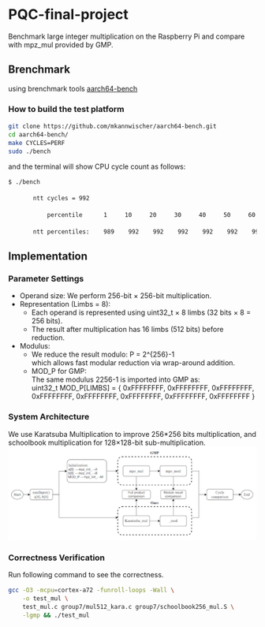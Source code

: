 # PQC-final-project
Benchmark large integer multiplication on the Raspberry Pi and compare with mpz_mul provided by GMP.



## Brenchmark
using brenchmark tools [aarch64-bench](https://github.com/mkannwischer/aarch64-bench.git)

### How to build the test platform
```bash
git clone https://github.com/mkannwischer/aarch64-bench.git
cd aarch64-bench/
make CYCLES=PERF
sudo ./bench
```
and the terminal will show CPU cycle count as follows:
```bash
$ ./bench 
 
       ntt cycles = 992
 
           percentile      1     10     20     30     40     50     60     70     80     90     99
 
       ntt percentiles:    989    992    992    992    992    992    992    992   1017   1022   1202
```

## Implementation
### Parameter Settings
* Operand size:
We perform 256-bit × 256-bit multiplication.
* Representation (Limbs = 8):
    - Each operand is represented using uint32_t × 8 limbs (32 bits × 8 = 256 bits).  
    - The result after multiplication has 16 limbs (512 bits) before reduction.    
* Modulus:
    - We reduce the result modulo: P = 2^{256}-1    
        which allows fast modular reduction via wrap-around addition.
    - MOD_P for GMP:    
        The same modulus 2256-1 is imported into GMP as:     
        uint32_t MOD_P[LIMBS] = { 0xFFFFFFFF, 0xFFFFFFFF, 0xFFFFFFFF, 0xFFFFFFFF, 
                                0xFFFFFFFF, 0xFFFFFFFF, 0xFFFFFFFF, 0xFFFFFFFF }

### System Architecture 
We use Karatsuba Multiplication to improve 256*256 bits multiplication, and schoolbook multiplication for 128×128-bit sub-multiplication.
![alt text](system_arch.png)

### Correctness Verification
Run following command to see the correctness.
```bash
gcc -O3 -mcpu=cortex-a72 -funroll-loops -Wall \
    -o test_mul \
    test_mul.c group7/mul512_kara.c group7/schoolbook256_mul.S \
    -lgmp && ./test_mul
```


